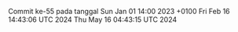 Commit ke-55 pada tanggal Sun Jan 01 14:00 2023 +0100
Fri Feb 16 14:43:06 UTC 2024
Thu May 16 04:43:15 UTC 2024
